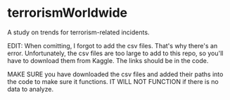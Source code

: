 # terrorismWorldwide
A study on trends for terrorism-related incidents.


EDIT: When comitting, I forgot to add the csv files. That's why there's an error. Unfortunately, the csv files are too large to add to this repo, so 
you'll have to download them from Kaggle. The links should be in the code.

MAKE SURE you have downloaded the csv files and added their paths into the code to make sure it functions. IT WILL NOT FUNCTION if there is no data 
to analyze. 
